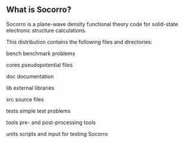 ## What is Socorro?

Socorro is a plane-wave density functional theory code for
solid-state electronic structure calculations.

This distribution contains the following files and directories:

bench      benchmark problems

cores      pseudopotential files

doc        documentation

lib        external libraries

src        source files

tests      simple test problems

tools      pre- and post-processing tools

units      scripts and input for testing Socorro
